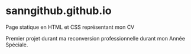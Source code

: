# sanngithub.github.io

Page statique en HTML et CSS représentant mon CV

Premier projet durant ma reconversion professionnelle durant mon Année Spéciale.

